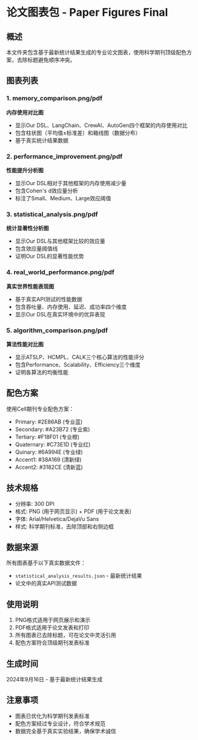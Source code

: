 # 论文图表包 - Paper Figures Final

## 概述
本文件夹包含基于最新统计结果生成的专业论文图表，使用科学期刊顶级配色方案，去除标题避免顺序冲突。

## 图表列表

### 1. memory_comparison.png/pdf
**内存使用对比图**
- 显示Our DSL、LangChain、CrewAI、AutoGen四个框架的内存使用对比
- 包含柱状图（平均值±标准差）和箱线图（数据分布）
- 基于真实统计结果数据

### 2. performance_improvement.png/pdf
**性能提升分析图**
- 显示Our DSL相对于其他框架的内存使用减少量
- 包含Cohen's d效应量分析
- 标注了Small、Medium、Large效应阈值

### 3. statistical_analysis.png/pdf
**统计显著性分析图**
- 显示Our DSL与其他框架比较的效应量
- 包含效应量阈值线
- 证明Our DSL的显著性能优势

### 4. real_world_performance.png/pdf
**真实世界性能表现图**
- 基于真实API测试的性能数据
- 包含吞吐量、内存使用、延迟、成功率四个维度
- 显示Our DSL在真实环境中的优异表现

### 5. algorithm_comparison.png/pdf
**算法性能对比图**
- 显示ATSLP、HCMPL、CALK三个核心算法的性能评分
- 包含Performance、Scalability、Efficiency三个维度
- 证明各算法的均衡性能

## 配色方案
使用Cell期刊专业配色方案：
- Primary: #2E86AB (专业蓝)
- Secondary: #A23B72 (专业紫)
- Tertiary: #F18F01 (专业橙)
- Quaternary: #C73E1D (专业红)
- Quinary: #6A994E (专业绿)
- Accent1: #38A169 (清新绿)
- Accent2: #3182CE (清新蓝)

## 技术规格
- 分辨率: 300 DPI
- 格式: PNG (用于网页显示) + PDF (用于论文发表)
- 字体: Arial/Helvetica/DejaVu Sans
- 样式: 科学期刊标准，去除顶部和右侧边框

## 数据来源
所有图表基于以下真实数据文件：
- `statistical_analysis_results.json` - 最新统计结果
- 论文中的真实API测试数据

## 使用说明
1. PNG格式适用于网页展示和演示
2. PDF格式适用于论文发表和打印
3. 所有图表已去除标题，可在论文中灵活引用
4. 配色方案符合顶级期刊发表标准

## 生成时间
2024年9月16日 - 基于最新统计结果生成

## 注意事项
- 图表已优化为科学期刊发表标准
- 配色方案经过专业设计，符合学术规范
- 数据完全基于真实实验结果，确保学术诚信
